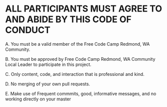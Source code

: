 # ALL PARTICIPANTS MUST AGREE TO AND ABIDE BY THIS CODE OF CONDUCT

A. You must be a valid member of the Free Code Camp Redmond, WA Community.

B. You must be approved by Free Code Camp Redmond, WA Community Local Leader to participate in this project.

C. Only content, code, and interaction that is professional and kind.

D. No merging of your own pull requests.

E. Make use of Frequent commmits, good, informative messages, and no working directly on your master
